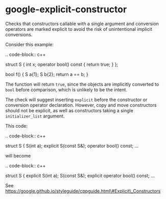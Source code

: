 google-explicit-constructor
===========================

Checks that constructors callable with a single argument and conversion
operators are marked explicit to avoid the risk of unintentional
implicit conversions.

Consider this example:

.. code-block:: c++

struct S { int x; operator bool() const { return true; } };

bool f() { S a{1}; S b{2}; return a == b; }

The function will return `true`, since the objects are implicitly
converted to `bool` before comparison, which is unlikely to be the
intent.

The check will suggest inserting `explicit` before the constructor or
conversion operator declaration. However, copy and move constructors
should not be explicit, as well as constructors taking a single
`initializer_list` argument.

This code:

.. code-block:: c++

struct S { S(int a); explicit S(const S&); operator bool() const; ...

will become

.. code-block:: c++

struct S { explicit S(int a); S(const S&); explicit operator bool()
const; ...

See
https://google.github.io/styleguide/cppguide.html\#Explicit\_Constructors
